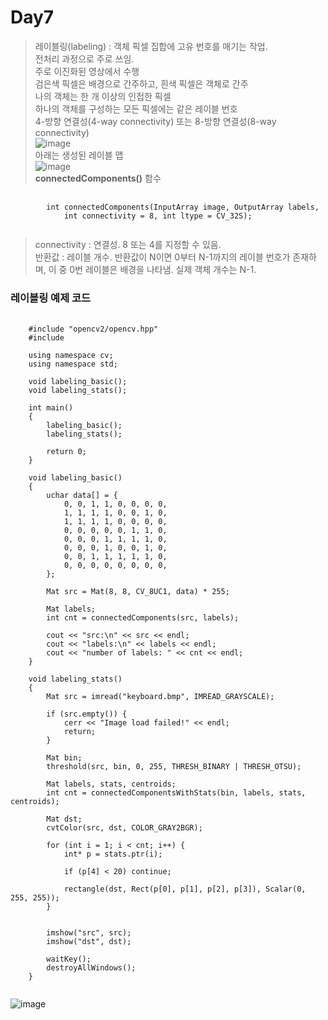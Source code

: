 Day7  
===

> 레이블링(labeling) : 객체 픽셀 집합에 고유 번호를 매기는 작업. <br>
> 전처리 과정으로 주로 쓰임. <br>
> 주로 이진화된 영상에서 수행 <br>
> 검은색 픽셀은 배경으로 간주하고, 흰색 픽셀은 객체로 간주 <br>
> 나의 객체는 한 개 이상의 인접한 픽셀 <br>
> 하나의 객체를 구성하는 모든 픽셀에는 같은 레이블 번호 <br>
> 4-방향 연결성(4-way connectivity) 또는  8-방향 연결성(8-way connectivity) <br>
> ![image](https://github.com/god102104/openCV_Practice/assets/43011129/bc86780e-0266-49a6-99be-401e218b08d6) <br>
> 아래는 생성된 레이블 맵 <br>
> ![image](https://github.com/god102104/openCV_Practice/assets/43011129/39757b1a-15ac-40a0-8a2c-c295d90e8fb7) <br>
> **connectedComponents()** 함수 <br>
<pre>
  <code>
        int connectedComponents(InputArray image, OutputArray labels,
            int connectivity = 8, int ltype = CV_32S);
  </code>
</pre>
> connectivity : 연결성. 8 또는 4를 지정할 수 있음. <br>
> 반환값 : 레이블 개수. 반환값이 N이면 0부터 N-1까지의 레이블 번호가 존재하며, 이 중 0번 레이블은 배경을 나타냄. 실제 객체 개수는 N-1. <br>

### 레이블링 예제 코드
<pre>
  <code>
    #include "opencv2/opencv.hpp"
    #include <iostream>
    
    using namespace cv;
    using namespace std;
    
    void labeling_basic();
    void labeling_stats();
    
    int main()
    {
    	labeling_basic();
    	labeling_stats();
    
    	return 0;
    }
    
    void labeling_basic()
    {
    	uchar data[] = {
    		0, 0, 1, 1, 0, 0, 0, 0,
    		1, 1, 1, 1, 0, 0, 1, 0,
    		1, 1, 1, 1, 0, 0, 0, 0,
    		0, 0, 0, 0, 0, 1, 1, 0,
    		0, 0, 0, 1, 1, 1, 1, 0,
    		0, 0, 0, 1, 0, 0, 1, 0,
    		0, 0, 1, 1, 1, 1, 1, 0,
    		0, 0, 0, 0, 0, 0, 0, 0,
    	};
    
    	Mat src = Mat(8, 8, CV_8UC1, data) * 255;
    
    	Mat labels;
    	int cnt = connectedComponents(src, labels);
    
    	cout << "src:\n" << src << endl;
    	cout << "labels:\n" << labels << endl;
    	cout << "number of labels: " << cnt << endl;
    }
    
    void labeling_stats()
    {
    	Mat src = imread("keyboard.bmp", IMREAD_GRAYSCALE);
    
    	if (src.empty()) {
    		cerr << "Image load failed!" << endl;
    		return;
    	}
    
    	Mat bin;
    	threshold(src, bin, 0, 255, THRESH_BINARY | THRESH_OTSU);
    
    	Mat labels, stats, centroids;
    	int cnt = connectedComponentsWithStats(bin, labels, stats, centroids);
    
    	Mat dst;
    	cvtColor(src, dst, COLOR_GRAY2BGR);
    
    	for (int i = 1; i < cnt; i++) {
    		int* p = stats.ptr<int>(i);
    
    		if (p[4] < 20) continue;
    
    		rectangle(dst, Rect(p[0], p[1], p[2], p[3]), Scalar(0, 255, 255));
    	}
    
    
    	imshow("src", src);
    	imshow("dst", dst);
    
    	waitKey();
    	destroyAllWindows();
    }
  </code>
</pre>

![image](https://github.com/god102104/openCV_Practice/assets/43011129/f61080a6-e65d-42fc-87a5-42183647b435)
